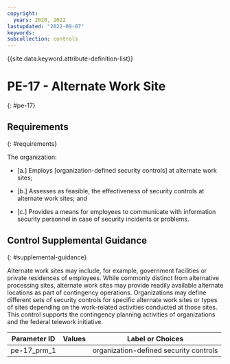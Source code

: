 ```yaml
---
copyright:
  years: 2020, 2022
lastupdated: "2022-09-07"
keywords: 
subcollection: controls
---
```



{{site.data.keyword.attribute-definition-list}}


# PE-17 - Alternate Work Site
{: #pe-17}

## Requirements
{: #requirements}

The organization:

- \[a.\] Employs [organization-defined security controls] at alternate work sites;

- \[b.\] Assesses as feasible, the effectiveness of security controls at alternate work sites; and

- \[c.\] Provides a means for employees to communicate with information security personnel in case of security incidents or problems.

## Control Supplemental Guidance
{: #supplemental-guidance}

Alternate work sites may include, for example, government facilities or private residences of employees. While commonly distinct from alternative processing sites, alternate work sites may provide readily available alternate locations as part of contingency operations. Organizations may define different sets of security controls for specific alternate work sites or types of sites depending on the work-related activities conducted at those sites. This control supports the contingency planning activities of organizations and the federal telework initiative.

| Parameter ID | Values | Label or Choices |
|---|---|---|
| pe-17_prm_1 |  | organization-defined security controls |


